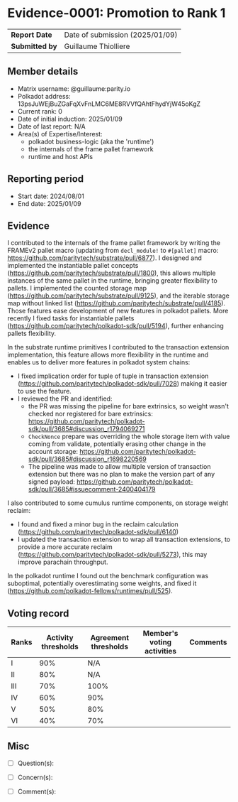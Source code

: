 # Evidence-0001: Promotion to Rank 1

|                 |                                                                                             |
| --------------- | ------------------------------------------------------------------------------------------- |
| **Report Date** | Date of submission (2025/01/09)                                                             |
| **Submitted by**| Guillaume Thiolliere                                                                        |


## Member details

- Matrix username: @guillaume:parity.io
- Polkadot address: 13psJuWEjBuZGaFqXvFnLMC6ME8RVVfQAhtFhydYjW45oKgZ
- Current rank: 0
- Date of initial induction: 2025/01/09
- Date of last report: N/A
- Area(s) of Expertise/Interest:
  - polkadot business-logic (aka the 'runtime')
  - the internals of the frame pallet framework
  - runtime and host APIs


## Reporting period

- Start date: 2024/08/01
- End date: 2025/01/09


## Evidence
I contributed to the internals of the frame pallet framework by writing the FRAMEv2 pallet macro (updating from `decl_module!` to `#[pallet]` macro: https://github.com/paritytech/substrate/pull/6877).
I designed and implemented the instantiable pallet concepts (https://github.com/paritytech/substrate/pull/1800), this allows multiple instances of the same pallet in the runtime, bringing greater flexibility to pallets.
I implemented the counted storage map (https://github.com/paritytech/substrate/pull/9125), and the iterable storage map without linked list (https://github.com/paritytech/substrate/pull/4185). Those features ease development of new features in polkadot pallets.
More recently I fixed tasks for instantiable pallets (https://github.com/paritytech/polkadot-sdk/pull/5194), further enhancing pallets flexibility.

In the substrate runtime primitives I contributed to the transaction extension implementation, this feature allows more flexibility in the runtime and enables us to deliver more features in polkadot system chains:
* I fixed implication order for tuple of tuple in transaction extension (https://github.com/paritytech/polkadot-sdk/pull/7028) making it easier to use the feature.
* I reviewed the PR and identified:
  * the PR was missing the pipeline for bare extrinsics, so weight wasn't checked nor registered for bare extrinsics: https://github.com/paritytech/polkadot-sdk/pull/3685#discussion_r1794069271
  * `CheckNonce` prepare was overriding the whole storage item with value coming from validate, potentially erasing other change in the account storage: https://github.com/paritytech/polkadot-sdk/pull/3685#discussion_r1698220569
  * The pipeline was made to allow multiple version of transaction extension but there was no plan to make the version part of any signed payload: https://github.com/paritytech/polkadot-sdk/pull/3685#issuecomment-2400404179

I also contributed to some cumulus runtime components, on storage weight reclaim:
* I found and fixed a minor bug in the reclaim calculation (https://github.com/paritytech/polkadot-sdk/pull/6140)
* I updated the transaction extension to wrap all transaction extensions, to provide a more accurate reclaim (https://github.com/paritytech/polkadot-sdk/pull/5273), this may improve parachain throughput.

In the polkadot runtime I found out the benchmark configuration was suboptimal, potentially overestimating some weights, and fixed it (https://github.com/polkadot-fellows/runtimes/pull/525).


## Voting record

|  Ranks | Activity thresholds | Agreement thresholds | Member's voting activities | Comments |
|---|---|---|---|---|
|I  |90%   |N/A   |   |  |
|II |80%   |N/A   |   |  |
|III|70%   |100%  |   |  |
|IV |60%   |90%   |   |  |
|V  |50%   |80%   |   |  |
|VI |40%   |70%   |   |  |


## Misc

- [ ] Question(s): 

- [ ] Concern(s): 

- [ ] Comment(s): 

